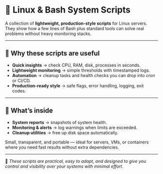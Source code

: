 # 🐧 Linux & Bash System Scripts

A collection of **lightweight, production-style scripts** for Linux servers.  
They show how a few lines of Bash plus standard tools can solve real problems without heavy monitoring stacks.

---

## 🚀 Why these scripts are useful
- **Quick insights** → check CPU, RAM, disk, processes in seconds.  
- **Lightweight monitoring** → simple thresholds with timestamped logs.  
- **Automation** → cleanup tasks and health checks you can drop into cron or CI/CD.  
- **Production-ready style** → safe flags, error handling, logging, exit codes.  

---

## 📂 What’s inside
- **System reports** → snapshots of system health.  
- **Monitoring & alerts** → log warnings when limits are exceeded.  
- **Cleanup utilities** → free up disk space automatically.  

Small, transparent, and portable — ideal for servers, VMs, or containers where you need fast results without extra dependencies.

---

📌 *These scripts are practical, easy to adapt, and designed to give you control and visibility over your systems with minimal effort.*
